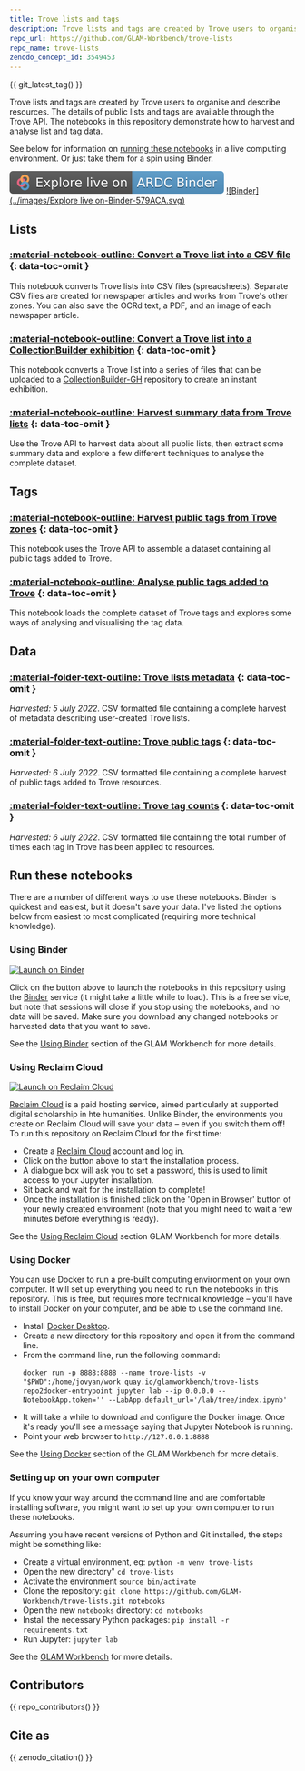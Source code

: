 ```yaml
---
title: Trove lists and tags
description: Trove lists and tags are created by Trove users to organise and describe resources. The details of public lists and tags are available through the Trove API. The notebooks in this repository demonstrate how to harvest and analyse list and tag data.
repo_url: https://github.com/GLAM-Workbench/trove-lists
repo_name: trove-lists
zenodo_concept_id: 3549453
---
```


{{ git_latest_tag() }}

Trove lists and tags are created by Trove users to organise and describe resources. The details of public lists and tags are available through the Trove API. The notebooks in this repository demonstrate how to harvest and analyse list and tag data.

See below for information on [running these notebooks](#run-these-notebooks) in a live computing environment. Or just take them for a spin using Binder.

[![ARDC Binder](../images/explore-live-on-ardc-binder.svg)](https://binderhub.rc.nectar.org.au/v2/gh/GLAM-Workbench/{{repo_name}}/HEAD?urlpath=lab/tree/index.ipynb)
[![Binder](../images/Explore live on-Binder-579ACA.svg)](https://mybinder.org/v2/gh/GLAM-Workbench/{{repo_name}}/HEAD?urlpath=lab/tree/index.ipynb)

## Lists

### [:material-notebook-outline: Convert a Trove list into a CSV file](convert-a-trove-list-into-a-csv-file.md) {: data-toc-omit }

This notebook converts Trove lists into CSV files (spreadsheets). Separate CSV files are created for newspaper articles and works from Trove's other zones. You can also save the OCRd text, a PDF, and an image of each newspaper article.

### [:material-notebook-outline: Convert a Trove list into a CollectionBuilder exhibition](convert-list-to-cb-exhibition.md) {: data-toc-omit }

This notebook converts a Trove list into a series of files that can be uploaded to a [CollectionBuilder-GH](https://github.com/CollectionBuilder/collectionbuilder-gh) repository to create an instant exhibition. 

### [:material-notebook-outline: Harvest summary data from Trove lists](harvest-summary-data-from-lists.md) {: data-toc-omit }
Use the Trove API to harvest data about all public lists, then extract some summary data and explore a few different techniques to analyse the complete dataset.

## Tags

### [:material-notebook-outline: Harvest public tags from Trove zones](harvest-tags.md) {: data-toc-omit }

This notebook uses the Trove API to assemble a dataset containing all public tags added to Trove.

### [:material-notebook-outline: Analyse public tags added to Trove](analyse_tags.md) {: data-toc-omit }

This notebook loads the complete dataset of Trove tags and explores some ways of analysing and visualising the tag data.

## Data

### [:material-folder-text-outline: Trove lists metadata](trove-lists-metadata.md) {: data-toc-omit }

*Harvested: 5 July 2022*. CSV formatted file containing a complete harvest of metadata describing user-created Trove lists.

### [:material-folder-text-outline: Trove public tags](trove-public-tags.md) {: data-toc-omit }

*Harvested: 6 July 2022*. CSV formatted file containing a complete harvest of public tags added to Trove resources.

### [:material-folder-text-outline: Trove tag counts](trove-tag-counts.md) {: data-toc-omit }

*Harvested: 6 July 2022*. CSV formatted file containing the total number of times each tag in Trove has been applied to resources.

<!-- START RUN INFO -->

## Run these notebooks

There are a number of different ways to use these notebooks. Binder is quickest and easiest, but it doesn't save your data. I've listed the options below from easiest to most complicated (requiring more technical knowledge).

### Using Binder

[![Launch on Binder](https://mybinder.org/badge_logo.svg)](https://mybinder.org/v2/gh/GLAM-Workbench/trove-lists/master/?urlpath=lab/tree/index.ipynb)

Click on the button above to launch the notebooks in this repository using the [Binder](https://mybinder.org/) service (it might take a little while to load). This is a free service, but note that sessions will close if you stop using the notebooks, and no data will be saved. Make sure you download any changed notebooks or harvested data that you want to save.

See the [Using Binder](https://glam-workbench.net/using-binder/) section of the GLAM Workbench for more details.

### Using Reclaim Cloud

[![Launch on Reclaim Cloud](../images/launch-on-reclaim-cloud.svg)](https://app.my.reclaim.cloud/?manifest=https://raw.githubusercontent.com/GLAM-Workbench/trove-lists/master/reclaim-manifest.jps)

[Reclaim Cloud](https://reclaim.cloud/) is a paid hosting service, aimed particularly at supported digital scholarship in hte humanities. Unlike Binder, the environments you create on Reclaim Cloud will save your data – even if you switch them off! To run this repository on Reclaim Cloud for the first time:

* Create a [Reclaim Cloud](https://reclaim.cloud/) account and log in.
* Click on the button above to start the installation process.
* A dialogue box will ask you to set a password, this is used to limit access to your Jupyter installation.
* Sit back and wait for the installation to complete!
* Once the installation is finished click on the 'Open in Browser' button of your newly created environment (note that you might need to wait a few minutes before everything is ready).

See the [Using Reclaim Cloud](https://glam-workbench.net/using-reclaim-cloud/) section GLAM Workbench for more details.

### Using Docker

You can use Docker to run a pre-built computing environment on your own computer. It will set up everything you need to run the notebooks in this repository. This is free, but requires more technical knowledge – you'll have to install Docker on your computer, and be able to use the command line.

* Install [Docker Desktop](https://docs.docker.com/get-docker/).
* Create a new directory for this repository and open it from the command line.
* From the command line, run the following command:  
  ```
  docker run -p 8888:8888 --name trove-lists -v "$PWD":/home/jovyan/work quay.io/glamworkbench/trove-lists repo2docker-entrypoint jupyter lab --ip 0.0.0.0 --NotebookApp.token='' --LabApp.default_url='/lab/tree/index.ipynb'
  ```
* It will take a while to download and configure the Docker image. Once it's ready you'll see a message saying that Jupyter Notebook is running.
* Point your web browser to `http://127.0.0.1:8888`

See the [Using Docker](https://glam-workbench.net/using-docker/) section of the GLAM Workbench for more details.

### Setting up on your own computer

If you know your way around the command line and are comfortable installing software, you might want to set up your own computer to run these notebooks.

Assuming you have recent versions of Python and Git installed, the steps might be something like:

* Create a virtual environment, eg: `python -m venv trove-lists`
* Open the new directory" `cd trove-lists`
* Activate the environment `source bin/activate`
* Clone the repository: `git clone https://github.com/GLAM-Workbench/trove-lists.git notebooks`
* Open the new `notebooks` directory: `cd notebooks`
* Install the necessary Python packages: `pip install -r requirements.txt`
* Run Jupyter: `jupyter lab`

See the [GLAM Workbench](https://glam-workbench.net/using-python/) for more details.

<!-- END RUN INFO -->

## Contributors

{{ repo_contributors() }}

## Cite as

{{ zenodo_citation() }}


